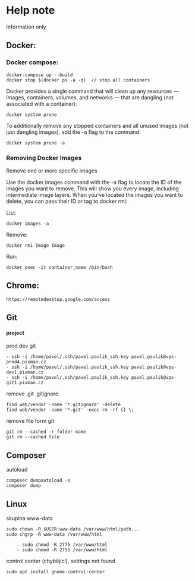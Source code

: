 # Help note

Information only

## Docker:

### Docker compose:

    docker-compose up --build
    docker stop $(docker ps -a -q)  // stop all containers

Docker provides a single command that will clean up any resources — images, containers, volumes, and networks — that are dangling (not associated with a container):

    docker system prune

To additionally remove any stopped containers and all unused images (not just dangling images), add the -a flag to the command:

    docker system prune -a


### Removing Docker Images

Remove one or more specific images

Use the docker images command with the -a flag to locate the ID of the images you want to remove. This will show you every image, including intermediate image layers. When you've located the images you want to delete, you can pass their ID or tag to docker rmi:

List:

    docker images -a

Remove:

    docker rmi Image Image

Run:

    docker exec -it container_name /bin/bash
   

## Chrome:

```
https://remotedesktop.google.com/access
```


## Git

#### project

prod    dev   git

    - ssh -i /home/pavel/.ssh/pavel.paulik_ssh.key pavel.paulik@vps-prod4.pixman.cz
    - ssh -i /home/pavel/.ssh/pavel.paulik_ssh.key pavel.paulik@vps-dev1.pixman.cz
    - ssh -i /home/pavel/.ssh/pavel.paulik_ssh.key pavel.paulik@vps-git1.pixman.cz


remove .git .gitignore

    find web/vendor -name '*.gitignore' -delete
    find web/vendor -name '*.git' -exec rm -rf {} \;

remove file form git

    git rm --cached -r folder-name
    git rm --cached file


## Composer

autoload

    composer dumpautoload -o
    composer dump

## Linux

skupina www-data

    sudo chown -R $USER:www-data /var/www/html/path...
    sudo chgrp -R www-data /var/www/html

        - sudo chmod -R 2775 /var/www/html 
        - sudo chmod -R 2755 /var/www/html


control center (chybějící), settings not found

    sudo apt install gnome-control-center
  
